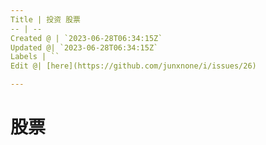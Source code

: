 ```yaml
---
Title | 投资 股票
-- | --
Created @ | `2023-06-28T06:34:15Z`
Updated @| `2023-06-28T06:34:15Z`
Labels | ``
Edit @| [here](https://github.com/junxnone/i/issues/26)

---
```

# 股票
